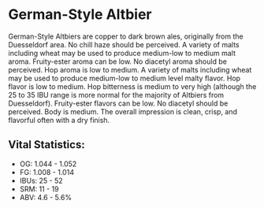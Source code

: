 # German-Style Altbier

German-Style Altbiers are copper to dark brown ales, originally from the Duesseldorf area. No chill haze should be perceived. A variety of malts including wheat may be used to produce medium-low to medium malt aroma. Fruity-ester aroma can be low. No diacetyl aroma should be perceived. Hop aroma is low to medium. A variety of malts including wheat may be used to produce medium-low to medium level malty flavor. Hop flavor is low to medium. Hop bitterness is medium to very high (although the 25 to 35 IBU range is more normal for the majority of Altbiers from Duesseldorf). Fruity-ester flavors can be low. No diacetyl should be perceived. Body is medium. The overall impression is clean, crisp, and flavorful often with a dry finish.

## Vital Statistics:

- OG: 1.044 - 1.052
- FG: 1.008 - 1.014
- IBUs: 25 - 52
- SRM: 11 - 19
- ABV: 4.6 - 5.6% 